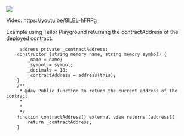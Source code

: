 ![](https://i.imgur.com/YfP8eLA.png)

Video: 
https://youtu.be/8lLBL-hFRRg

Example using  Tellor Playground returning the contractAddress of
the deployed contract.
```solidity 
     address private _contractAddress;
    constructor (string memory name, string memory symbol) {
        _name = name;
        _symbol = symbol;
        _decimals = 18;
        _contractAddress = address(this);
    }
    /**
     * @dev Public function to return the current address of the contract
     * 
     *
     */
    function contractAddress() external view returns (address){
        return _contractAddress;
    }
```